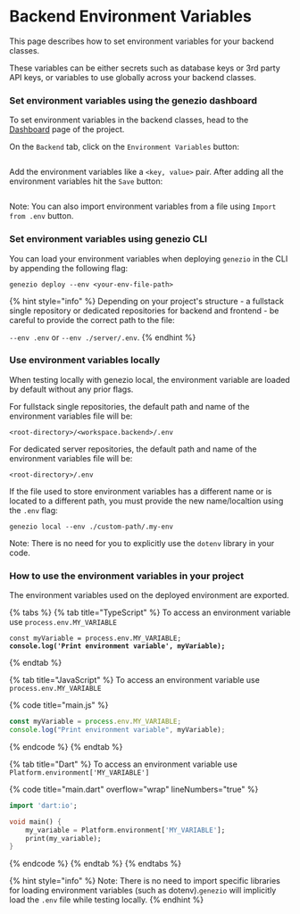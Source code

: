 # Backend Environment Variables

This page describes how to set environment variables for your backend classes.

These variables can be either secrets such as database keys or 3rd party API keys, or variables to use globally across your backend classes.

### Set environment variables using the genezio dashboard

To set environment variables in the backend classes, head to the [Dashboard](https://dev.app.genez.io/dashboard) page of the project.

On the `Backend` tab, click on the `Environment Variables` button:

<figure><img src="/img/image (34).png" alt=""><figcaption></figcaption></figure>

Add the environment variables like a `<key, value>` pair. After adding all the environment variables hit the `Save` button:

<figure><img src="/img/image (40).png" alt=""><figcaption></figcaption></figure>

Note: You can also import environment variables from a file using `Import from .env` button.

### Set environment variables using genezio CLI&#x20;

You can load your environment variables when deploying `genezio` in the CLI by appending the following flag:

```
genezio deploy --env <your-env-file-path>
```

{% hint style="info" %}
Depending on your project's structure - a fullstack single repository or dedicated repositories for backend and frontend - be careful to provide the correct path to the file:&#x20;

`--env .env` or `--env ./server/.env`.
{% endhint %}

### Use environment variables locally

When testing locally with genezio local, the environment variable are loaded by default without any prior flags.

For fullstack single repositories, the default path and name of the environment variables file will be:

```
<root-directory>/<workspace.backend>/.env
```

For dedicated server repositories, the default path and name of the environment variables file will be:

```
<root-directory>/.env
```

If the file used to store environment variables has a different name or is located to a different path, you must provide the new name/localtion using the `.env` flag:

```
genezio local --env ./custom-path/.my-env
```

Note: There is no need for you to explicitly use the `dotenv` library in your code.

### How to use the environment variables in your project

The environment variables used on the deployed environment are exported.

{% tabs %}
{% tab title="TypeScript" %}
To access an environment variable use `process.env.MY_VARIABLE`

<pre class="language-typescript" data-title="main.ts"><code class="lang-typescript">const myVariable = process.env.MY_VARIABLE;
<strong>console.log('Print environment variable', myVariable);
</strong></code></pre>

{% endtab %}

{% tab title="JavaScript" %}
To access an environment variable use `process.env.MY_VARIABLE`

{% code title="main.js" %}

```javascript
const myVariable = process.env.MY_VARIABLE;
console.log("Print environment variable", myVariable);
```

{% endcode %}
{% endtab %}

{% tab title="Dart" %}
To access an environment variable use `Platform.environment['MY_VARIABLE']`

{% code title="main.dart" overflow="wrap" lineNumbers="true" %}

```dart
import 'dart:io';

void main() {
    my_variable = Platform.environment['MY_VARIABLE'];
    print(my_variable);
}
```

{% endcode %}
{% endtab %}
{% endtabs %}

{% hint style="info" %}
Note: There is no need to import specific libraries for loading environment variables (such as dotenv).`genezio` will implicitly load the `.env` file while testing locally.
{% endhint %}
